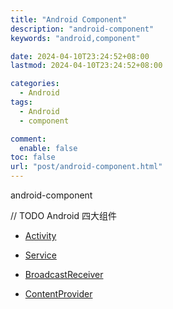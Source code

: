 ```yaml
---
title: "Android Component"
description: "android-component"
keywords: "android,component"

date: 2024-04-10T23:24:52+08:00
lastmod: 2024-04-10T23:24:52+08:00

categories:
  - Android
tags:
  - Android
  - component

comment:
  enable: false
toc: false
url: "post/android-component.html"
---
```


android-component

<!--more-->

// TODO Android 四大组件

* [Activity](post/anroid-activity.html)

* [Service](post/anroid-service.html)

* [BroadcastReceiver](post/anroid-broadcastreceiver.html)

* [ContentProvider](post/anroid-contentprovider.html)

